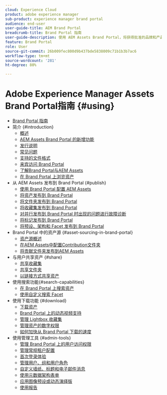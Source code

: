 ```yaml
---
cloud: Experience Cloud
product: adobe experience manager
sub-product: experience manager brand portal
audience: end-user
user-guide-title: AEM Brand Portal
breadcrumb-title: Brand Portal 指南
user-guide-description: 使用 AEM Assets Brand Portal，将获得批准的品牌和产品资产安全地分发给外部代理、合作伙伴、内部团队和经销商进行下载，来满足营销需求。
feature: Brand Portal
role: User
source-git-commit: 26b009fec800d9b437bde5838009c71b1b3b7ac6
workflow-type: tm+mt
source-wordcount: '281'
ht-degree: 80%

---
```



# Adobe Experience Manager Assets Brand Portal指南 {#using}

+ [Brand Portal 指南](using/home.md)
+ 简介 {#introduction}
   + [概述](using/brand-portal.md)
   + [AEM Assets Brand Portal 的新增功能](using/whats-new.md)
   + [发行说明](using/brand-portal-release-notes.md)
   + [常见问题](using/brand-portal-faqs.md)
   + [支持的文件格式](using/brand-portal-supported-formats.md)
   + [来宾访问 Brand Portal](using/guest-access.md)
   + [了解Brand Portal与AEM Assets](https://docs.adobe.com/content/help/zh-Hans/experience-manager-brand-portal/using/home.html)
   + [在 Brand Portal 上浏览资产](using/browse-assets-brand-portal.md)
+ 从 AEM Assets 发布到 Brand Portal {#publish}
   + [使用 Brand Portal 配置 AEM Assets](using/configure-aem-assets-with-brand-portal.md)
   + [将资产发布到 Brand Portal](https://docs.adobe.com/content/help/en/experience-manager-65/assets/brandportal/brand-portal-publish-assets.html)
   + [将文件夹发布到 Brand Portal](https://docs.adobe.com/content/help/en/experience-manager-65/assets/brandportal/brand-portal-publish-folder.html)
   + [将收藏集发布到 Brand Portal](https://docs.adobe.com/content/help/en/experience-manager-65/assets/brandportal/brand-portal-publish-collection.html)
   + [对并行发布到 Brand Portal 时出现的问题进行故障诊断](using/troubleshoot-parallel-publishing.md)
   + [将标记发布到 Brand Portal](using/brand-portal-publish-tags.md)
   + [将预设、架构和 Facet 发布到 Brand Portal](using/publish-schema-search-facets-presets.md)
+ Brand Portal 中的资产源 {#asset-sourcing-in-brand-portal}
   + [资产源概述](using/brand-portal-asset-sourcing.md)
   + [在AEM Assets中配置Contribution文件夹](using/brand-portal-publish-contribution-folder-to-brand-portal.md)
   + [将贡献文件夹发布到AEM Assets](using/brand-portal-publish-contribution-folder-to-aem-assets.md)
+ 与用户共享资产 {#share}
   + [共享收藏集](using/brand-portal-share-collection.md)
   + [共享文件夹](using/brand-portal-sharing-folders.md)
   + [以链接方式共享资产](using/brand-portal-link-share.md)
+ 使用搜索功能{#search-capabilities}
   + [在 Brand Portal 上搜索资产](using/brand-portal-searching.md)
   + [使用自定义搜索 Facet](using/brand-portal-search-facets.md)
+ 使用下载功能 {#download}
   + [下载资产](using/brand-portal-download-assets.md)
   + [Brand Portal 上的动态视频支持](using/dynamic-video-brand-portal.md)
   + [管理 Lightbox 收藏集](using/brand-portal-light-box.md)
   + [管理资产的数字权限](using/manage-digital-rights-of-assets.md)
   + [如何加快从 Brand Portal 下载的速度](using/accelerated-download.md)
+ 使用管理工具 {#admin-tools}
   + [管理 Brand Portal 上的用户访问权限](using/access-configurations-brand-portal.md)
   + [管理常规租户配置](using/brand-portal-general-configuration.md)
   + [首次登录体验](using/brand-portal-onboarding.md)
   + [管理用户、组和用户角色](using/brand-portal-adding-users.md)
   + [自定义墙纸、标题和电子邮件消息](using/brand-portal-branding.md)
   + [使用元数据架构表单](using/brand-portal-metadata-schemas.md)
   + [应用图像预设或动态演绎版](using/brand-portal-image-presets.md)
   + [使用报告](using/brand-portal-reports.md)

